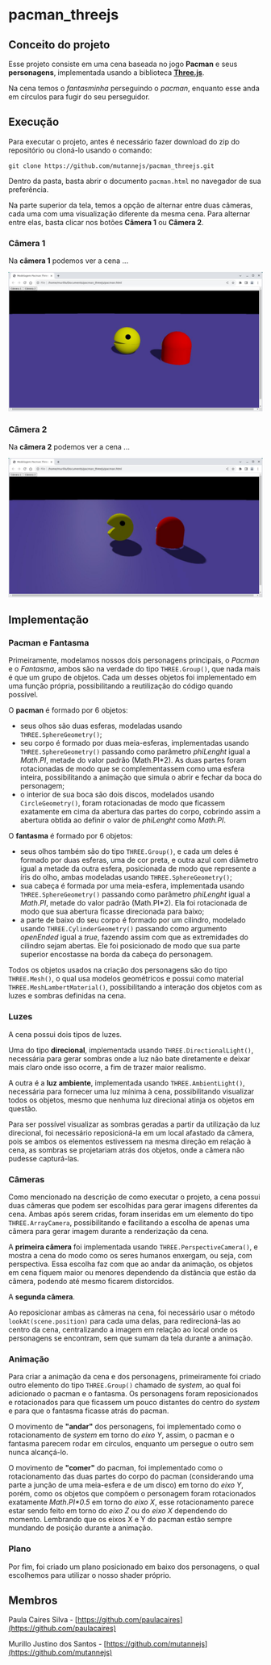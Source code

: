 # pacman_threejs

## Conceito do projeto

Esse projeto consiste em uma cena baseada no jogo **Pacman** e seus
 **personagens**, implementada usando a biblioteca [**Three.js**](https://threejs.org/).

Na cena temos o _fantasminha_ perseguindo o _pacman_, enquanto esse anda
 em círculos para fugir do seu perseguidor.

## Execução

Para executar o projeto, antes é necessário fazer download do zip do
 repositório ou cloná-lo usando o comando:

```
git clone https://github.com/mutannejs/pacman_threejs.git
```

Dentro da pasta, basta abrir o documento `pacman.html` no navegador de
 sua preferência.

Na parte superior da tela, temos a opção de alternar entre duas câmeras,
 cada uma com uma visualização diferente da mesma cena. Para alternar
 entre elas, basta clicar nos botões **Câmera 1** ou **Câmera 2**.

### Câmera 1

Na **câmera 1** podemos ver a cena ...

![pacman_01.js](assets/pacman_01.jpg)

### Câmera 2

Na **câmera 2** podemos ver a cena ...

![pacman_02.js](assets/pacman_02.jpg)

## Implementação

### Pacman e Fantasma

Primeiramente, modelamos nossos dois personagens principais, o _Pacman_
 e o _Fantasma_, ambos são na verdade do tipo `THREE.Group()`, que nada
 mais é que um grupo de objetos. Cada um desses objetos foi implementado
 em uma função própria, possibilitando a reutilização do código quando
 possível.

O **pacman** é formado por 6 objetos:

- seus olhos são duas esferas, modeladas usando
 `THREE.SphereGeometry()`;
- seu corpo é formado por duas meia-esferas, implementadas usando
 `THREE.SphereGeometry()` passando como parâmetro _phiLenght_ igual a
 _Math.PI_, metade do valor padrão (Math.PI*2). As duas partes foram
 rotacionadas de modo que se complementassem como uma esfera inteira,
 possibilitando a animação que simula o abrir e fechar da boca do
 personagem;
- o interior de sua boca são dois discos, modelados usando
 `CircleGeometry()`, foram rotacionadas de modo que ficassem exatamente
 em cima da abertura das partes do corpo, cobrindo assim a abertura
 obtida ao definir o valor de _phiLenght_ como _Math.PI_.

O **fantasma** é formado por 6 objetos:

- seus olhos também são do tipo `THREE.Group()`, e cada um deles é
 formado por duas esferas, uma de cor preta, e outra azul com diâmetro
 igual a metade da outra esfera, posicionada de modo que represente
 a íris do olho, ambas modeladas usando `THREE.SphereGeometry()`;
- sua cabeça é formada por uma meia-esfera, implementada usando
 `THREE.SphereGeometry()` passando como parâmetro _phiLenght_ igual a
 _Math.PI_, metade do valor padrão (Math.PI*2). Ela foi rotacionada de
 modo que sua abertura ficasse direcionada para baixo;
- a parte de baixo do seu corpo é formado por um cilindro, modelado
 usando `THREE.CylinderGeometry()` passando como argumento _openEnded_
 igual a _true_, fazendo assim com que as extremidades do cilindro
 sejam abertas. Ele foi posicionado de modo que sua parte superior
 encostasse na borda da cabeça do personagem.

Todos os objetos usados na criação dos personagens são do tipo
 `THREE.Mesh()`, o qual usa modelos geométricos e possui como
 material `THREE.MeshLambertMaterial()`, possibilitando a interação dos
 objetos com as luzes e sombras definidas na cena.

### Luzes

A cena possui dois tipos de luzes.

Uma do tipo **direcional**, implementada usando
 `THREE.DirectionalLight()`, necessária para gerar sombras onde a luz
 não bate diretamente e deixar mais claro onde isso ocorre, a fim de
 trazer maior realismo.
 
A outra é a **luz ambiente**, implementada usando
 `THREE.AmbientLight()`, necessária para fornecer uma luz mínima à cena,
 possibilitando visualizar todos os objetos, mesmo que nenhuma luz
 direcional atinja os objetos em questão.

Para ser possível visualizar as sombras geradas a partir da utilização
 da luz direcional, foi necessário reposicioná-la em um local afastado
 da câmera, pois se ambos os elementos estivessem na mesma direção em
 relação à cena, as sombras se projetariam atrás dos objetos, onde a
 câmera não pudesse capturá-las.

### Câmeras

Como mencionado na descrição de como executar o projeto, a cena possui
 duas câmeras que podem ser escolhidas para gerar imagens diferentes
 da cena. Ambas após serem cridas, foram inseridas em um elemento do
 tipo `THREE.ArrayCamera`, possibilitando e facilitando a escolha de
 apenas uma câmera para gerar imagem durante a renderização da cena.

A **primeira câmera** foi implementada usando
 `THREE.PerspectiveCamera()`, e mostra a cena do modo como os seres
 humanos enxergam, ou seja, com perspectiva. Essa escolha faz com que
 ao andar da animação, os objetos em cena fiquem maior ou menores
 dependendo da distância que estão da câmera, podendo até mesmo ficarem
 distorcidos.

A **segunda câmera**.

Ao reposicionar ambas as câmeras na cena, foi necessário usar o método
 `lookAt(scene.position)` para cada uma delas, para redirecioná-las ao
 centro da cena, centralizando a imagem em relação ao local onde os
 personagens se encontram, sem que sumam da tela durante a animação.

### Animação

Para criar a animação da cena e dos personagens, primeiramente foi
 criado outro elemento do tipo `THREE.Group()` chamado de _system_, ao
 qual foi adicionado o pacman e o fantasma. Os personagens foram
 reposicionados e rotacionados para que ficassem um pouco distantes do
 centro do _system_ e para que o fantasma ficasse atrás do pacman.

O movimento de **"andar"** dos personagens, foi implementado como o
 rotacionamento de _system_ em torno do _eixo Y_, assim, o pacman e o
 fantasma parecem rodar em círculos, enquanto um persegue o outro sem
 nunca alcançá-lo.

O movimento de **"comer"** do pacman, foi implementado como o
 rotacionamento das duas partes do corpo do pacman (considerando uma
 parte a junção de uma meia-esfera e de um disco) em torno do _eixo Y_,
 porém, como os objetos que compõem o personagem foram rotacionados
 exatamente _Math.PI*0.5_ em torno do _eixo X_, esse rotacionamento
 parece estar sendo feito em torno do _eixo Z_ ou do _eixo X_ dependendo
 do momento. Lembrando que os eixos X e Y do pacman estão sempre
 mundando de posição durante a animação.

### Plano

Por fim, foi criado um plano posicionado em baixo dos personagens, o
 qual escolhemos para utilizar o nosso shader próprio.

## Membros

Paula Caires Silva - [https://github.com/paulacaires](https://github.com/paulacaires)

Murillo Justino dos Santos - [https://github.com/mutannejs](https://github.com/mutannejs)
